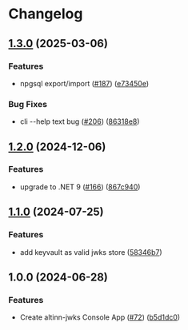 # Changelog

## [1.3.0](https://github.com/Altinn/altinn-authorization-utils/compare/Altinn.Cli-v1.2.0...Altinn.Cli-v1.3.0) (2025-03-06)


### Features

* npgsql export/import ([#187](https://github.com/Altinn/altinn-authorization-utils/issues/187)) ([e73450e](https://github.com/Altinn/altinn-authorization-utils/commit/e73450e291326ee38cc3bdb7463a434ddc236869))


### Bug Fixes

* cli --help text bug ([#206](https://github.com/Altinn/altinn-authorization-utils/issues/206)) ([86318e8](https://github.com/Altinn/altinn-authorization-utils/commit/86318e82007e7dc21b60ba2e4fd75457389449a5))

## [1.2.0](https://github.com/Altinn/altinn-authorization-utils/compare/Altinn.Cli-v1.1.0...Altinn.Cli-v1.2.0) (2024-12-06)


### Features

* upgrade to .NET 9 ([#166](https://github.com/Altinn/altinn-authorization-utils/issues/166)) ([867c940](https://github.com/Altinn/altinn-authorization-utils/commit/867c9400ac8fd9a37c71d0af6386fbb414523267))

## [1.1.0](https://github.com/Altinn/altinn-authorization-utils/compare/Altinn.Cli-v1.0.0...Altinn.Cli-v1.1.0) (2024-07-25)


### Features

* add keyvault as valid jwks store ([58346b7](https://github.com/Altinn/altinn-authorization-utils/commit/58346b739fc1a7ffaea72bfeb825e9b794827f9e))

## 1.0.0 (2024-06-28)


### Features

* Create altinn-jwks Console App ([#72](https://github.com/Altinn/altinn-authorization-utils/issues/72)) ([b5d1dc0](https://github.com/Altinn/altinn-authorization-utils/commit/b5d1dc0cc55eedc1c6ff3fe97f6cd76ec9704b56))
